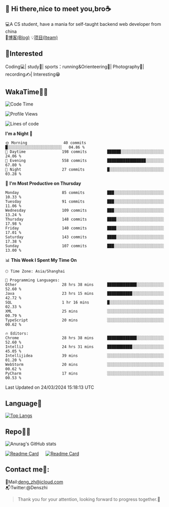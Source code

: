 👋 Hi there,nice to meet you,bro☕
---
💻A CS student, have a mania for self-taught backend web developer from china   
📌[博客(Blog)](https://github.com/HealUP/MyBlog)
💡[项目(Iteam)](https://healup.github.io/)

 <!-- waka-box start -->
 <!-- waka-box end -->
 
🧲**Interested**
--
Coding💻| study📖| sports：running&Orienteering🏃‍| Photography📸| recording✍️| Interesting😁

WakaTime👨‍💻
---
<!--START_SECTION:waka-->
![Code Time](http://img.shields.io/badge/Code%20Time-855%20hrs%2031%20mins-blue)

![Profile Views](http://img.shields.io/badge/Profile%20Views-2-blue)

![Lines of code](https://img.shields.io/badge/From%20Hello%20World%20I%27ve%20Written-205.0%20thousand%20lines%20of%20code-blue)

**I'm a Night 🦉** 

```text
🌞 Morning                40 commits          █░░░░░░░░░░░░░░░░░░░░░░░░   04.86 % 
🌆 Daytime                198 commits         ██████░░░░░░░░░░░░░░░░░░░   24.06 % 
🌃 Evening                558 commits         █████████████████░░░░░░░░   67.80 % 
🌙 Night                  27 commits          █░░░░░░░░░░░░░░░░░░░░░░░░   03.28 % 
```
📅 **I'm Most Productive on Thursday** 

```text
Monday                   85 commits          ███░░░░░░░░░░░░░░░░░░░░░░   10.33 % 
Tuesday                  91 commits          ███░░░░░░░░░░░░░░░░░░░░░░   11.06 % 
Wednesday                109 commits         ███░░░░░░░░░░░░░░░░░░░░░░   13.24 % 
Thursday                 148 commits         ████░░░░░░░░░░░░░░░░░░░░░   17.98 % 
Friday                   140 commits         ████░░░░░░░░░░░░░░░░░░░░░   17.01 % 
Saturday                 143 commits         ████░░░░░░░░░░░░░░░░░░░░░   17.38 % 
Sunday                   107 commits         ███░░░░░░░░░░░░░░░░░░░░░░   13.00 % 
```


📊 **This Week I Spent My Time On** 

```text
🕑︎ Time Zone: Asia/Shanghai

💬 Programming Languages: 
Other                    28 hrs 38 mins      █████████████░░░░░░░░░░░░   52.60 % 
Java                     23 hrs 15 mins      ███████████░░░░░░░░░░░░░░   42.72 % 
SQL                      1 hr 16 mins        █░░░░░░░░░░░░░░░░░░░░░░░░   02.33 % 
XML                      25 mins             ░░░░░░░░░░░░░░░░░░░░░░░░░   00.79 % 
TypeScript               20 mins             ░░░░░░░░░░░░░░░░░░░░░░░░░   00.62 % 

🔥 Editors: 
Chrome                   28 hrs 38 mins      █████████████░░░░░░░░░░░░   52.60 % 
IntelliJ                 24 hrs 31 mins      ███████████░░░░░░░░░░░░░░   45.05 % 
Intellijidea             39 mins             ░░░░░░░░░░░░░░░░░░░░░░░░░   01.20 % 
WebStorm                 20 mins             ░░░░░░░░░░░░░░░░░░░░░░░░░   00.62 % 
PyCharm                  17 mins             ░░░░░░░░░░░░░░░░░░░░░░░░░   00.53 % 
```


 Last Updated on 24/03/2024 15:18:13 UTC
<!--END_SECTION:waka-->

Language🚀
---
[![Top Langs](https://github-readme-stats.vercel.app/api/top-langs/?username=HealUP&layout=compact&hide_border=true)](https://github.com/HealUP)

Repo🧑‍💻
---
![Anurag's GitHub stats](https://github-readme-stats.vercel.app/api?username=HealUP&count_private=true&show_icons=true&theme=gruvbox&hide_border=true) 

[![Readme Card](https://github-readme-stats.vercel.app/api/pin/?username=HealUP&repo=InternetEy&theme=transparent)](https://github.com/HealUP/InternetEy) &emsp;
[![Readme Card](https://github-readme-stats.vercel.app/api/pin/?username=HealUP&repo=CampusExperience&theme=transparent)](https://github.com/HealUP/CampusExperience)


Contact me📱:
---
📮Mail:deng_zh@icloud.com  
📬Twitter:@Denszhi  

> Thank you for your attention, looking forward to progress together.🎉
